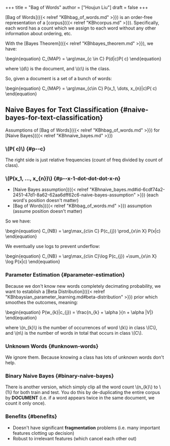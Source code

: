 +++
title = "Bag of Words"
author = ["Houjun Liu"]
draft = false
+++

[Bag of Words]({{< relref "KBhbag_of_words.md" >}}) is an order-free representation of a [corpus]({{< relref "KBhcorpus.md" >}}). Specifically, each word has a count which we assign to each word without any other information about ordering, etc.

With the [Bayes Theorem]({{< relref "KBhbayes_theorem.md" >}}), we have:

\begin{equation}
C\_{MAP} = \arg\max\_{c \in C} P(d|c)P( c)
\end{equation}

where \\(d\\) is the document, and \\(c\\) is the class.

So, given a document is a set of a bunch of words:

\begin{equation}
C\_{MAP} = \arg\max\_{c\in C} P(x\_1, \dots, x\_{n}|c)P( c)
\end{equation}


## Naive Bayes for Text Classification {#naive-bayes-for-text-classification}

Assumptions of [Bag of Words]({{< relref "KBhbag_of_words.md" >}}) for [Naive Bayes]({{< relref "KBhnaive_bayes.md" >}})


### \\(P( c)\\) {#p--c}

The right side is just relative frequencies (count of freq divided by count of class).


### \\(P(x\_1, ..., x\_{n})\\) {#p--x-1-dot-dot-dot-x-n}

-   [Naive Bayes assumption]({{< relref "KBhnaive_bayes.md#id-6cdf74a2-2451-47d1-8a62-62aa6dff62c6-naive-bayes-assumption" >}}) (each word's position doesn't matter)
-   [Bag of Words]({{< relref "KBhbag_of_words.md" >}}) assumption (assume position doesn't matter)

So we have:

\begin{equation}
C\_{NB} = \arg\max\_{c\in C} P(c\_{j}) \prod\_{x\in X} P(x|c)
\end{equation}

We eventually use logs to prevent underflow:

\begin{equation}
C\_{NB} = \arg\max\_{c\in C}\log P(c\_{j}) +\sum\_{x\in X} \log P(x|c)
\end{equation}


### Parameter Estimation {#parameter-estimation}

Because we don't know new words completely decimating probability, we want to establish a [Beta Distribution]({{< relref "KBhbaysian_parameter_learning.md#beta-distribution" >}}) prior which smoothes the outcomes, meaning:

\begin{equation}
P(w\_{k}|c\_{j}) = \frac{n\_{k} + \alpha }{n + \alpha |V|}
\end{equation}

where \\(n\_{k}\\) is the number of occurrences of word \\(k\\) in class \\(C\\), and \\(n\\) is the number of words in total that occurs in class \\(C\\).


### Unknown Words {#unknown-words}

We ignore them. Because knowing a class has lots of unknown words don't help.


### Binary Naive Bayes {#binary-naive-bayes}

There is another version, which simply clip all the word count \\(n\_{k}\\) to \\(1\\) for both train and test. You do this by de-duplicating the entire corpus by **DOCUMENT** (i.e. if a word appears twice in the same document, we count it only once).


### Benefits {#benefits}

-   Doesn't have significant **fragmentation** problems (i.e. many important features clotting up decision)
-   Robust to irrelevant features (which cancel each other out)
